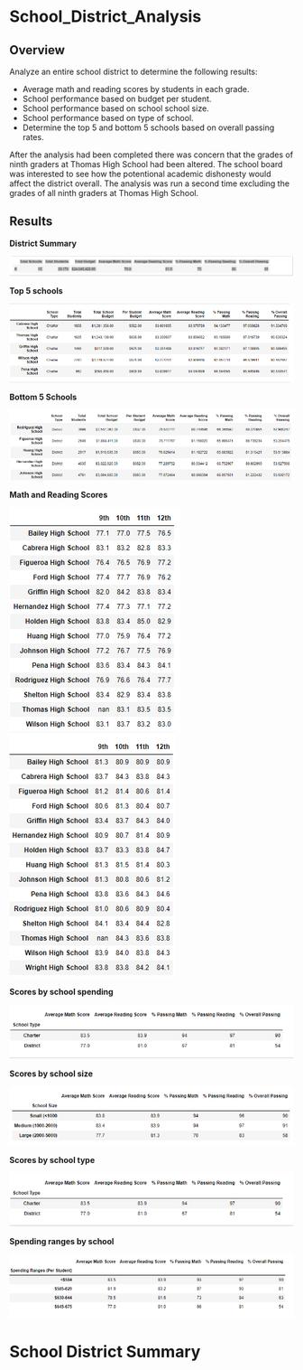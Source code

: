 # School_District_Analysis

## Overview
Analyze an entire school district to determine the following results:
* Average math and reading scores by students in each grade.
* School performance based on budget per student.
* School performance based on school school size.
* School performance based on type of school.
* Determine the top 5 and bottom 5 schools based on overall passing rates.

After the analysis had been completed there was concern that the grades of ninth graders at Thomas High School had been altered.  The school board was interested to see how the potentional academic dishonesty would affect the district overall. The analysis was run a second time excluding the grades of all ninth graders at Thomas High School.

## Results
**District Summary**

![district_summar](https://github.com/KyHicks/School_District_Analysis/blob/main/images/disctrict%20summary.PNG)

**Top 5 schools**

![top5school](https://github.com/KyHicks/School_District_Analysis/blob/main/images/top%205%20schools.PNG)

**Bottom 5 Schools**

![bottom5schools](https://github.com/KyHicks/School_District_Analysis/blob/main/images/bottom%205%20schools.PNG)

**Math and Reading Scores**

![mathscores](https://github.com/KyHicks/School_District_Analysis/blob/main/images/math_scores_by_grade.PNG)
![readingscores](https://github.com/KyHicks/School_District_Analysis/blob/main/images/reading_scores_by_grade.PNG)

**Scores by school spending**

![schoolspending](https://github.com/KyHicks/School_District_Analysis/blob/main/images/scores_by_school_type.PNG)

**Scores by school size**

![schoolsize](https://github.com/KyHicks/School_District_Analysis/blob/main/images/scores_by_school_size.PNG)

**Scores by school type**

![schooltype](https://github.com/KyHicks/School_District_Analysis/blob/main/images/scores_by_school_type.PNG)

**Spending ranges by school**

![spendingranges](https://github.com/KyHicks/School_District_Analysis/blob/main/images/spending_ranges_by_schools.PNG)
# School District Summary
